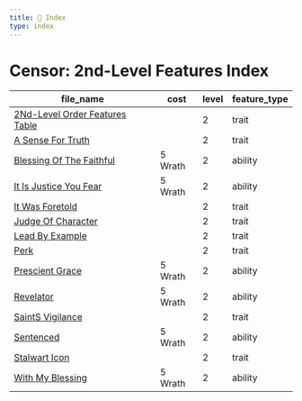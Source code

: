 ```yaml
---
title: 📑 Index
type: index
---
```


# Censor: 2nd-Level Features Index

| file_name                                                              | cost    | level | feature_type |
| ---------------------------------------------------------------------- | ------- | ----- | ------------ |
| [2Nd-Level Order Features Table](2Nd-Level%20Order%20Features%20Table) |         | 2     | trait        |
| [A Sense For Truth](A%20Sense%20For%20Truth)                           |         | 2     | trait        |
| [Blessing Of The Faithful](Blessing%20Of%20The%20Faithful)             | 5 Wrath | 2     | ability      |
| [It Is Justice You Fear](It%20Is%20Justice%20You%20Fear)               | 5 Wrath | 2     | ability      |
| [It Was Foretold](It%20Was%20Foretold)                                 |         | 2     | trait        |
| [Judge Of Character](Judge%20Of%20Character)                           |         | 2     | trait        |
| [Lead By Example](Lead%20By%20Example)                                 |         | 2     | trait        |
| [Perk](Perk)                                                           |         | 2     | trait        |
| [Prescient Grace](Prescient%20Grace)                                   | 5 Wrath | 2     | ability      |
| [Revelator](Revelator)                                                 | 5 Wrath | 2     | ability      |
| [SaintS Vigilance](SaintS%20Vigilance)                                 |         | 2     | trait        |
| [Sentenced](Sentenced)                                                 | 5 Wrath | 2     | ability      |
| [Stalwart Icon](Stalwart%20Icon)                                       |         | 2     | trait        |
| [With My Blessing](With%20My%20Blessing)                               | 5 Wrath | 2     | ability      |
